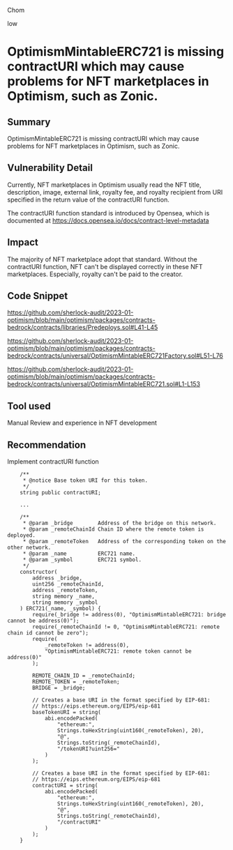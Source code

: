 Chom

low

# OptimismMintableERC721 is missing contractURI which may cause problems for NFT marketplaces in Optimism, such as Zonic.

## Summary
OptimismMintableERC721 is missing contractURI which may cause problems for NFT marketplaces in Optimism, such as Zonic.

## Vulnerability Detail
Currently, NFT marketplaces in Optimism usually read the NFT title, description, image, external link, royalty fee, and royalty recipient from URI specified in the return value of the contractURI function.

The contractURI function standard is introduced by Opensea, which is documented at https://docs.opensea.io/docs/contract-level-metadata

## Impact
The majority of NFT marketplace adopt that standard. Without the contractURI function, NFT can't be displayed correctly in these NFT marketplaces. Especially, royalty can't be paid to the creator.

## Code Snippet

https://github.com/sherlock-audit/2023-01-optimism/blob/main/optimism/packages/contracts-bedrock/contracts/libraries/Predeploys.sol#L41-L45

https://github.com/sherlock-audit/2023-01-optimism/blob/main/optimism/packages/contracts-bedrock/contracts/universal/OptimismMintableERC721Factory.sol#L51-L76

https://github.com/sherlock-audit/2023-01-optimism/blob/main/optimism/packages/contracts-bedrock/contracts/universal/OptimismMintableERC721.sol#L1-L153

## Tool used

Manual Review and experience in NFT development

## Recommendation

Implement contractURI function

```solidity
    /**
     * @notice Base token URI for this token.
     */
    string public contractURI;

    ...

    /**
     * @param _bridge        Address of the bridge on this network.
     * @param _remoteChainId Chain ID where the remote token is deployed.
     * @param _remoteToken   Address of the corresponding token on the other network.
     * @param _name          ERC721 name.
     * @param _symbol        ERC721 symbol.
     */
    constructor(
        address _bridge,
        uint256 _remoteChainId,
        address _remoteToken,
        string memory _name,
        string memory _symbol
    ) ERC721(_name, _symbol) {
        require(_bridge != address(0), "OptimismMintableERC721: bridge cannot be address(0)");
        require(_remoteChainId != 0, "OptimismMintableERC721: remote chain id cannot be zero");
        require(
            _remoteToken != address(0),
            "OptimismMintableERC721: remote token cannot be address(0)"
        );

        REMOTE_CHAIN_ID = _remoteChainId;
        REMOTE_TOKEN = _remoteToken;
        BRIDGE = _bridge;

        // Creates a base URI in the format specified by EIP-681:
        // https://eips.ethereum.org/EIPS/eip-681
        baseTokenURI = string(
            abi.encodePacked(
                "ethereum:",
                Strings.toHexString(uint160(_remoteToken), 20),
                "@",
                Strings.toString(_remoteChainId),
                "/tokenURI?uint256="
            )
        );

        // Creates a base URI in the format specified by EIP-681:
        // https://eips.ethereum.org/EIPS/eip-681
        contractURI = string(
            abi.encodePacked(
                "ethereum:",
                Strings.toHexString(uint160(_remoteToken), 20),
                "@",
                Strings.toString(_remoteChainId),
                "/contractURI"
            )
        );
    }
```